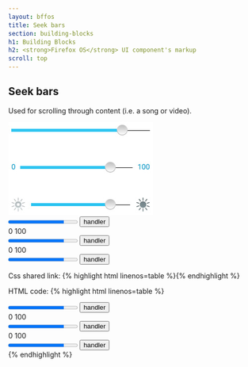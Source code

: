 ```yaml
---
layout: bffos
title: Seek bars
section: building-blocks
h1: Building Blocks
h2: <strong>Firefox OS</strong> UI component's markup
scroll: top
---
```


## Seek bars

Used for scrolling through content (i.e. a song or video).

<div>
  <section class="example">
    <img src="../images/BB/seekbars.jpg" alt="Seek bars (Image replacing code)"/>
    <article class="seekbars frame">
      <section role="region">
        <div role="slider" aria-valuemin="0" aria-valuenow="80" aria-valuemax="100" aria-valuetext="slider description">
          <div>
            <progress value="80" max="100"></progress>
            <button>handler</button>
          </div>
        </div>
      </section>
      <section role="region">
        <div role="slider" aria-valuemin="0" aria-valuenow="80" aria-valuemax="100" aria-valuetext="slider description">
          <label>0</label>
          <label>100</label>
          <div>
            <progress value="80" max="100"></progress>
            <button>handler</button>
          </div>
        </div>
      </section>
      <section role="region">
        <div role="slider" aria-valuemin="0" aria-valuenow="80" aria-valuemax="100" aria-valuetext="slider description">
          <label class="icon">0</label>
          <label class="icon">100</label>
          <div>
            <progress value="80" max="100"></progress>
            <button>handler</button>
          </div>
        </div>
      </section>
    </article>
  </section>

  <label>Css shared link:</label>
  {% highlight html linenos=table %}<link rel="stylesheet" type="text/css" href="shared/style_unstable/seekbars.css">{% endhighlight %}

  <label>HTML code:</label>
  {% highlight html linenos=table %}<section role="region">
  <div role="slider" aria-valuemin="0" aria-valuenow="80" aria-valuemax="100" aria-valuetext="slider description">
    <div>
      <progress value="80" max="100"></progress>
      <button>handler</button>
    </div>
  </div>
</section>
<section role="region">
  <div role="slider" aria-valuemin="0" aria-valuenow="80" aria-valuemax="100" aria-valuetext="slider description">
    <label>0</label>
    <label>100</label>
    <div>
      <progress value="80" max="100"></progress>
      <button>handler</button>
    </div>
  </div>
</section>
<section role="region">
  <div role="slider" aria-valuemin="0" aria-valuenow="80" aria-valuemax="100" aria-valuetext="slider description">
    <label class="icon">0</label>
    <label class="icon">100</label>
    <div>
      <progress value="80" max="100"></progress>
      <button>handler</button>
    </div>
  </div>
</section>{% endhighlight %}
</div>